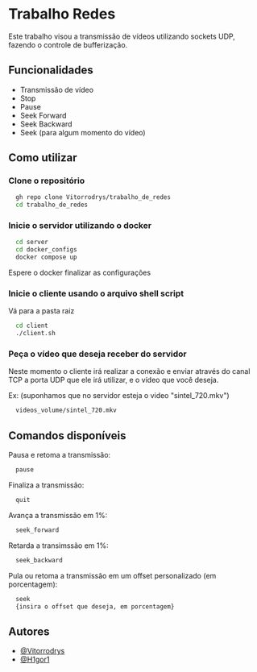 
# Trabalho Redes

Este trabalho visou a transmissão de vídeos utilizando sockets UDP, fazendo o controle de bufferização.




## Funcionalidades

- Transmissão de vídeo
- Stop
- Pause
- Seek Forward
- Seek Backward
- Seek (para algum momento do vídeo)


## Como utilizar

### Clone o repositório

```bash
  gh repo clone Vitorrodrys/trabalho_de_redes
  cd trabalho_de_redes
```

### Inicie o servidor utilizando o docker

```bash
  cd server
  cd docker_configs
  docker compose up
```

Espere o docker finalizar as configurações

### Inicie o cliente usando o arquivo shell script

Vá para a pasta raiz

```bash
  cd client
  ./client.sh
```

### Peça o vídeo que deseja receber do servidor

Neste momento o cliente irá realizar a conexão e enviar através do canal TCP a porta UDP que ele irá utilizar, e o vídeo que você deseja.

Ex: (suponhamos que no servidor esteja o video "sintel_720.mkv")

```bash
  videos_volume/sintel_720.mkv
```

## Comandos disponíveis

Pausa e retoma a transmissão:
```bash
  pause
```

Finaliza a transmissão:
```bash
  quit
```

Avança a transmissão em 1%:
```bash
  seek_forward
```

Retarda a transimssão em 1%:
```bash
  seek_backward
```

Pula ou retoma a transmissão em um offset personalizado (em porcentagem):
```bash
  seek
  {insira o offset que deseja, em porcentagem}
```
    
## Autores

- [@Vitorrodrys](https://github.com/Vitorrodrys)
- [@H1gor1](https://github.com/H1gor1)
